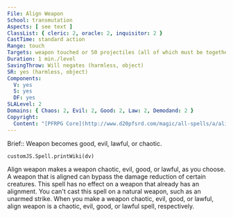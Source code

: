 ```yaml
---
File: Align Weapon
School: transmutation
Aspects: [ see text ]
ClassList: { cleric: 2, oracle: 2, inquisitor: 2 }
CastTime: standard action
Range: touch
Targets: weapon touched or 50 projectiles (all of which must be together at the time of casting)
Duration: 1 min./level
SavingThrow: Will negates (harmless, object)
SR: yes (harmless, object)
Components:
  V: yes
  S: yes
  DF: yes
SLALevel: 2
Domains: { Chaos: 2, Evil: 2, Good: 2, Law: 2, Demodand: 2 }
Copyright:
  Content: "[PFRPG Core](http://www.d20pfsrd.com/magic/all-spells/a/align-weapon)"
---
```

Brief:: Weapon becomes good, evil, lawful, or chaotic.

```dataviewjs
customJS.Spell.printWiki(dv)
```

Align weapon makes a weapon chaotic, evil, good, or lawful, as you choose. A weapon that is aligned can bypass the damage reduction of certain creatures. This spell has no effect on a weapon that already has an alignment. You can't cast this spell on a natural weapon, such as an unarmed strike. When you make a weapon chaotic, evil, good, or lawful, align weapon is a chaotic, evil, good, or lawful spell, respectively.
